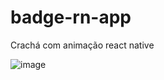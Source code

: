 # badge-rn-app
Crachá com animação react native

![image](https://github.com/Dyksonn/badge-rn-app/assets/44515719/86144650-7fc6-4031-b209-ecc438a912d2)
